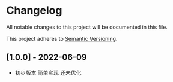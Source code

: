 # Changelog

All notable changes to this project will be documented in this file.

This project adheres to [Semantic Versioning](https://semver.org).

<!--
Note: In this file, do not use the hard wrap in the middle of a sentence for compatibility with GitHub comment style markdown rendering.
-->


## [1.0.0] - 2022-06-09

- 初步版本 简单实现 还未优化
